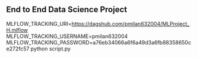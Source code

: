 ## End to End Data Science Project

<!-- import dagshub
dagshub.init(repo_owner='pmilan632004', repo_name='MLProject_H', mlflow=True)

import mlflow
with mlflow.start_run():
  mlflow.log_param('parameter name', 'value')
  mlflow.log_metric('metric name', 1)

  ## https://dagshub.com/pmilan632004/MLProject_H.mlflow -->

MLFLOW_TRACKING_URI=https://dagshub.com/pmilan632004/MLProject_H.mlflow \
MLFLOW_TRACKING_USERNAME=pmilan632004 \
MLFLOW_TRACKING_PASSWORD=a76eb34066a6f6a49d3a6fb88358650ce272fc57
python script.py